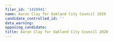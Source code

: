 ```yaml
---
filer_id: '1428941'
name: Aaron Clay for Oakland City Council 2020
candidate_controlled_id: ''
data_warning: 
opposing_candidate: 
title: Aaron Clay for Oakland City Council 2020
---
```

